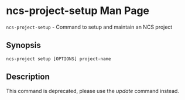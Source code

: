 # ncs-project-setup Man Page

`ncs-project-setup` - Command to setup and maintain an NCS project

## Synopsis

`ncs-project setup [OPTIONS] project-name`

## Description

This command is deprecated, please use the *update* command instead.
